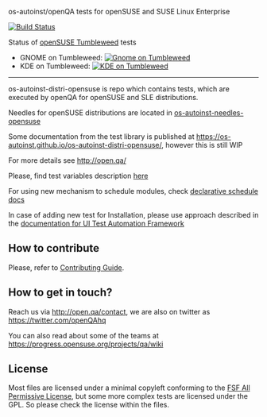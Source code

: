 os-autoinst/openQA tests for openSUSE and SUSE Linux Enterprise 

[![Build Status](https://github.com/os-autoinst/os-autoinst-distri-opensuse/workflows/ci/badge.svg)](https://github.com/os-autoinst/os-autoinst-distri-opensuse/actions)


Status of [openSUSE Tumbleweed](https://get.opensuse.org/tumbleweed/) tests
- GNOME on Tumbleweed: [![Gnome on Tumbleweed](https://openqa.opensuse.org/tests/latest/badge?arch=x86_64&distri=opensuse&flavor=DVD&machine=64bit&test=gnome&version=Tumbleweed)](https://openqa.opensuse.org/tests/latest?&arch=x86_64&distri=opensuse&flavor=DVD&machine=64bit&test=gnome&version=Tumbleweed)
- KDE on Tumbleweed: [![KDE on Tumbleweed](https://openqa.opensuse.org/tests/latest/badge?arch=x86_64&distri=opensuse&flavor=DVD&machine=64bit&test=kde&version=Tumbleweed)](https://openqa.opensuse.org/tests/latest?arch=x86_64&distri=opensuse&flavor=DVD&machine=64bit&test=kde&version=Tumbleweed)

---

os-autoinst-distri-opensuse is repo which contains tests, which are executed
by openQA for openSUSE and SLE distributions.

Needles for openSUSE distributions are located in [os-autoinst-needles-opensuse](https://github.com/os-autoinst/os-autoinst-needles-opensuse)

Some documentation from the test library is published at https://os-autoinst.github.io/os-autoinst-distri-opensuse/, however this is still WIP

For more details see http://open.qa/

Please, find test variables description [here](https://github.com/os-autoinst/os-autoinst-distri-opensuse/blob/master/variables.md)

For using new mechanism to schedule modules, check [declarative schedule docs](declarative-schedule-doc.md)

In case of adding new test for Installation, please use approach described in the
[documentation for UI Test Automation Framework](ui-framework-documentation.md)

## How to contribute
Please, refer to [Contributing Guide](https://github.com/os-autoinst/os-autoinst-distri-opensuse/blob/master/CONTRIBUTING.md).

## How to get in touch?
Reach us via http://open.qa/contact, we are also on twitter as https://twitter.com/openQAhq

You can also read about some of the teams at https://progress.opensuse.org/projects/qa/wiki

## License

Most files are licensed under a minimal copyleft conforming to the [FSF All
Permissive License](https://spdx.org/licenses/FSFAP.html), but some more
complex tests are licensed under the  GPL. So please check the license within
the files.
